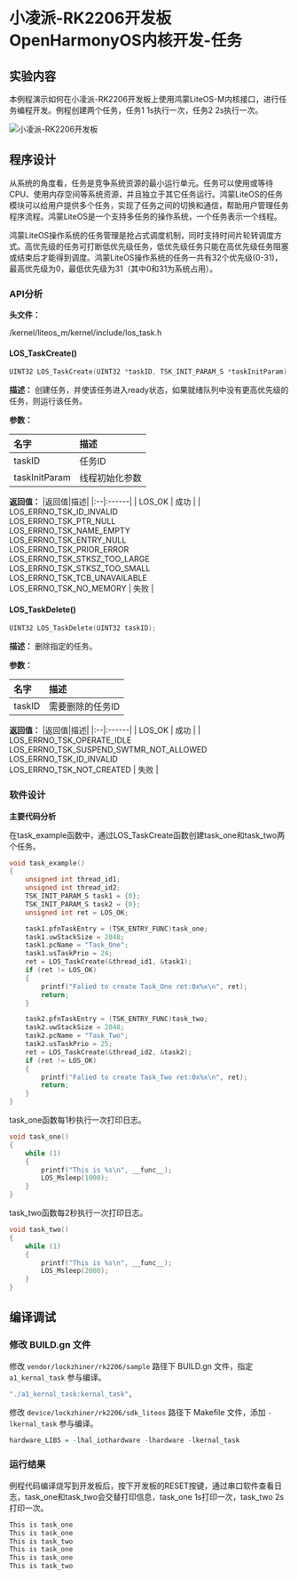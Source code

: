 # 小凌派-RK2206开发板OpenHarmonyOS内核开发-任务

## 实验内容

本例程演示如何在小凌派-RK2206开发板上使用鸿蒙LiteOS-M内核接口，进行任务编程开发。例程创建两个任务，任务1 1s执行一次，任务2 2s执行一次。

![小凌派-RK2206开发板](/vendor/lockzhiner/rk2206/docs/figures/lockzhiner-rk2206.png)

## 程序设计

从系统的角度看，任务是竞争系统资源的最小运行单元。任务可以使用或等待CPU、使用内存空间等系统资源，并且独立于其它任务运行。鸿蒙LiteOS的任务模块可以给用户提供多个任务，实现了任务之间的切换和通信，帮助用户管理任务程序流程。鸿蒙LiteOS是一个支持多任务的操作系统，一个任务表示一个线程。

鸿蒙LiteOS操作系统的任务管理是抢占式调度机制，同时支持时间片轮转调度方式。高优先级的任务可打断低优先级任务，低优先级任务只能在高优先级任务阻塞或结束后才能得到调度。鸿蒙LiteOS操作系统的任务一共有32个优先级(0-31)，最高优先级为0，最低优先级为31（其中0和31为系统占用）。

### API分析

**头文件：**

/kernel/liteos_m/kernel/include/los_task.h

#### LOS_TaskCreate()

```c
UINT32 LOS_TaskCreate(UINT32 *taskID, TSK_INIT_PARAM_S *taskInitParam);
```

**描述：**
创建任务，并使该任务进入ready状态，如果就绪队列中没有更高优先级的任务，则运行该任务。

**参数：**

| 名字          | 描述           |
| :------------ | :------------- |
| taskID        | 任务ID         |
| taskInitParam | 线程初始化参数 |

**返回值：**
|返回值|描述|
|:--|:------| 
| LOS_OK | 成功 |
| LOS_ERRNO_TSK_ID_INVALID <br> LOS_ERRNO_TSK_PTR_NULL <br> LOS_ERRNO_TSK_NAME_EMPTY <br> LOS_ERRNO_TSK_ENTRY_NULL <br> LOS_ERRNO_TSK_PRIOR_ERROR <br> LOS_ERRNO_TSK_STKSZ_TOO_LARGE <br> LOS_ERRNO_TSK_STKSZ_TOO_SMALL <br> LOS_ERRNO_TSK_TCB_UNAVAILABLE <br> LOS_ERRNO_TSK_NO_MEMORY | 失败 |

#### LOS_TaskDelete()

```c
UINT32 LOS_TaskDelete(UINT32 taskID);
```

**描述：**
删除指定的任务。

**参数：**

| 名字   | 描述             |
| :----- | :--------------- |
| taskID | 需要删除的任务ID |

**返回值：**
|返回值|描述|
|:--|:------| 
| LOS_OK | 成功 |
| LOS_ERRNO_TSK_OPERATE_IDLE <br> LOS_ERRNO_TSK_SUSPEND_SWTMR_NOT_ALLOWED <br> LOS_ERRNO_TSK_ID_INVALID <br> LOS_ERRNO_TSK_NOT_CREATED | 失败 |


### 软件设计

**主要代码分析**

在task_example函数中，通过LOS_TaskCreate函数创建task_one和task_two两个任务。

```c
void task_example()
{
    unsigned int thread_id1;
    unsigned int thread_id2;
    TSK_INIT_PARAM_S task1 = {0};
    TSK_INIT_PARAM_S task2 = {0};
    unsigned int ret = LOS_OK;

    task1.pfnTaskEntry = (TSK_ENTRY_FUNC)task_one;
    task1.uwStackSize = 2048;
    task1.pcName = "Task_One";
    task1.usTaskPrio = 24;
    ret = LOS_TaskCreate(&thread_id1, &task1);
    if (ret != LOS_OK)
    {
        printf("Falied to create Task_One ret:0x%x\n", ret);
        return;
    }

    task2.pfnTaskEntry = (TSK_ENTRY_FUNC)task_two;
    task2.uwStackSize = 2048;
    task2.pcName = "Task_Two";
    task2.usTaskPrio = 25;
    ret = LOS_TaskCreate(&thread_id2, &task2);
    if (ret != LOS_OK)
    {
        printf("Falied to create Task_Two ret:0x%x\n", ret);
        return;
    }
}
```

task_one函数每1秒执行一次打印日志。

```c
void task_one()
{
    while (1)
    {
        printf("This is %s\n", __func__);
        LOS_Msleep(1000);
    }
}
```

task_two函数每2秒执行一次打印日志。

```c
void task_two()
{
    while (1)
    {
        printf("This is %s\n", __func__);
        LOS_Msleep(2000);
    }
}
```

## 编译调试

### 修改 BUILD.gn 文件

修改 `vendor/lockzhiner/rk2206/sample` 路径下 BUILD.gn 文件，指定 `a1_kernal_task` 参与编译。

```r
"./a1_kernal_task:kernal_task",
```

修改 `device/lockzhiner/rk2206/sdk_liteos` 路径下 Makefile 文件，添加 `-lkernal_task` 参与编译。

```r
hardware_LIBS = -lhal_iothardware -lhardware -lkernal_task
```

### 运行结果 

例程代码编译烧写到开发板后，按下开发板的RESET按键，通过串口软件查看日志，task_one和task_two会交替打印信息，task_one 1s打印一次，task_two 2s打印一次。

```c
This is task_one
This is task_one
This is task_two
This is task_one
This is task_one
This is task_two
```
